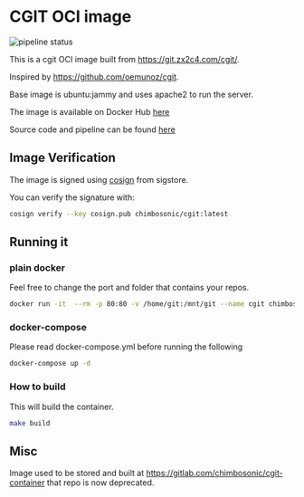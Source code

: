 # CGIT OCI image
![pipeline status](https://github.com/chimbosonic/cgit-container/actions/workflows/main.yml/badge.svg?branch=main)

This is a cgit OCI image built from https://git.zx2c4.com/cgit/.

Inspired by https://github.com/oemunoz/cgit.

Base image is ubuntu:jammy and uses apache2 to run the server.

The image is available on Docker Hub [here](https://hub.docker.com/repository/docker/chimbosonic/cgit)

Source code and pipeline can be found [here](https://github.com/chimbosonic/cgit-container)

## Image Verification
The image is signed using [cosign](https://github.com/sigstore/cosign) from sigstore.

You can verify the signature with:
```bash
cosign verify --key cosign.pub chimbosonic/cgit:latest
```

## Running it
### plain docker
Feel free to change the port and folder that contains your repos.

```bash
docker run -it  --rm -p 80:80 -v /home/git:/mnt/git --name cgit chimbosonic/cgit:latest
```

### docker-compose
Please read docker-compose.yml before running the following

```bash
docker-compose up -d
```

### How to build
This will build the container.

```bash
make build
```
## Misc
Image used to be stored and built at https://gitlab.com/chimbosonic/cgit-container that repo is now deprecated.

